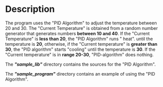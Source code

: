 # Description

The program uses the "PID Algorithm" to adjust the temperature between 20 and 30. The "Current Temperature" is obtained from a random number generator that generates numbers **between 10 and 40**. If the "Current Temperature" is **less than 20**, the "PID Algorithm" runs " heat". until the temperature is **20**, otherwise, if the "Current temperature" is **greater than 30**, the "PID algorithm" starts "cooling" until the temperature is **30**. If the "Current temperature" is in **range 20-30**, "PID-algorithm" does nothing.

The **_"sample_lib"_** directory contains the sources for the "PID Algorithm".

The **_"sample_program"_** directory contains an example of using the "PID Algorithm".
